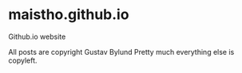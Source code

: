 maistho.github.io
=================

Github.io website

All posts are copyright Gustav Bylund
Pretty much everything else is copyleft.
